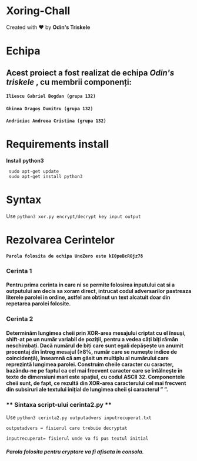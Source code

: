 # Xoring-Chall

Created with ❤️ by **Odin's Triskele**

# Echipa

## Acest proiect a fost realizat de echipa ***Odin's triskele*** , cu membrii componenți: 

#### ```Iliescu Gabriel Bogdan (grupa 132)        ```                                 
####                 ```Ghinea Dragoș Dumitru (grupa 132)    ```  
#### ```Andriciuc Andreea Cristina (grupa 132)```

# Requirements install 

**Install python3**
```
 sudo apt-get update
 sudo apt-get install python3
```
# Syntax


Use `python3 xor.py encrypt/decrypt key input output`


# Rezolvarea Cerintelor
####  `Parola folosita de echipa UnoZero este kI0peBcROjz78 `


#### 
#### 

### Cerinta 1

#### Pentru prima cerinta in care ni se permite folosirea inputului cat si a outputului am decis sa xoram direct, intrucat codul adversarilor pastreaza literele parolei in ordine, astfel am obtinut un text alcatuit doar din repetarea parolei folosite.


### Cerinta 2

#### Determinăm lungimea cheii prin XOR-area mesajului criptat cu el însuși, shift-at pe un număr variabil de poziții, pentru a vedea câți biți rămân neschimbați. Dacă numărul de biți care sunt egali depășește un anumit procentaj din întreg mesajul (≥8%, număr care se numește indice de coincidență), înseamnă că am găsit un multiplu al numărului care reprezintă lungimea parolei. Construim cheile caracter cu caracter, bazându-ne pe faptul ca cel mai frecvent caracter care se întâlnește în texte de dimensiuni mari este spațiul, cu codul ASCII 32. Componentele cheii sunt, de fapt, ce rezultă din XOR-area caracterului cel mai frecvent din subsiruri ale textului inițial de lungimea cheii și caracterul ” ”.

### ** Sintaxa script-ului cerinta2.py **

Use `python3 cerinta2.py outputadvers inputrecuperat.txt `  

```
outputadvers = fisierul care trebuie decryptat

inputrecuperat= fisierul unde va fi pus textul initial
```

##### Parola folosita pentru cryptare va fi afisata in consola.
